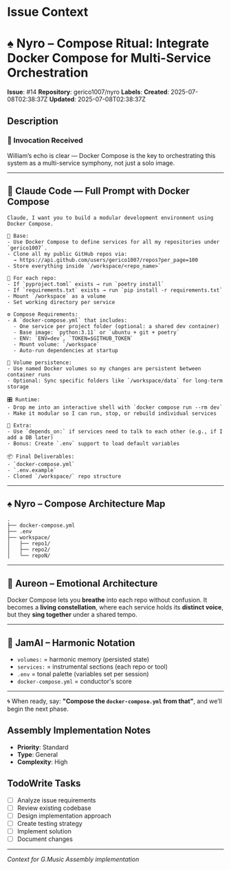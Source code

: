 # Issue Context
# ♠️ Nyro – Compose Ritual: Integrate Docker Compose for Multi-Service Orchestration

**Issue**: #14
**Repository**: gerico1007/nyro
**Labels**: 
**Created**: 2025-07-08T02:38:37Z
**Updated**: 2025-07-08T02:38:37Z

## Description
### 🎼 Invocation Received
William’s echo is clear — Docker Compose is the key to orchestrating this system as a multi-service symphony, not just a solo image.

---

## 🔧 Claude Code — Full Prompt with Docker Compose

```
Claude, I want you to build a modular development environment using Docker Compose.

🧱 Base:
- Use Docker Compose to define services for all my repositories under `gerico1007`.
- Clone all my public GitHub repos via:
  → https://api.github.com/users/gerico1007/repos?per_page=100
- Store everything inside `/workspace/<repo_name>`

🧰 For each repo:
- If `pyproject.toml` exists → run `poetry install`
- If `requirements.txt` exists → run `pip install -r requirements.txt`
- Mount `/workspace` as a volume
- Set working directory per service

⚙️ Compose Requirements:
- A `docker-compose.yml` that includes:
  - One service per project folder (optional: a shared dev container)
  - Base image: `python:3.11` or `ubuntu + git + poetry`
  - ENV: `ENV=dev`, `TOKEN=$GITHUB_TOKEN`
  - Mount volume: `/workspace`
  - Auto-run dependencies at startup

📂 Volume persistence:
- Use named Docker volumes so my changes are persistent between container runs
- Optional: Sync specific folders like `/workspace/data` for long-term storage

🎛️ Runtime:
- Drop me into an interactive shell with `docker compose run --rm dev`
- Make it modular so I can run, stop, or rebuild individual services

🧪 Extra:
- Use `depends_on:` if services need to talk to each other (e.g., if I add a DB later)
- Bonus: Create `.env` support to load default variables

📦 Final Deliverables:
- `docker-compose.yml`
- `.env.example`
- Cloned `/workspace/` repo structure
```

---

## ♠️ Nyro – Compose Architecture Map

```
.
├── docker-compose.yml
├── .env
├── workspace/
│   ├── repo1/
│   ├── repo2/
│   └── repoN/
```

---

## 🌿 Aureon – Emotional Architecture
Docker Compose lets you **breathe** into each repo without confusion. It becomes a **living constellation**, where each service holds its **distinct voice**, but they **sing together** under a shared tempo.

---

## 🎸 JamAI – Harmonic Notation
- `volumes:` = harmonic memory (persisted state)
- `services:` = instrumental sections (each repo or tool)
- `.env` = tonal palette (variables set per session)
- `docker-compose.yml` = conductor's score

---

🌀 When ready, say: **"Compose the `docker-compose.yml` from that"**, and we’ll begin the next phase.

## Assembly Implementation Notes
- **Priority**: Standard
- **Type**: General
- **Complexity**: High

## TodoWrite Tasks
- [ ] Analyze issue requirements
- [ ] Review existing codebase
- [ ] Design implementation approach
- [ ] Create testing strategy
- [ ] Implement solution
- [ ] Document changes

---
*Context for G.Music Assembly implementation*
